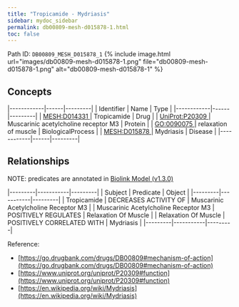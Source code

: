 ```yaml
---
title: "Tropicamide - Mydriasis"
sidebar: mydoc_sidebar
permalink: db00809-mesh-d015878-1.html
toc: false 
---
```



Path ID: `DB00809_MESH_D015878_1`
{% include image.html url="images/db00809-mesh-d015878-1.png" file="db00809-mesh-d015878-1.png" alt="db00809-mesh-d015878-1" %}

## Concepts

|------------|------|---------|
| Identifier | Name | Type    |
|------------|------|---------|
| <a href="https://identifiers.org/MESH:D014331">MESH:D014331 </a> | Tropicamide | Drug |
| <a href="https://identifiers.org/UniProt:P20309">UniProt:P20309 </a> | Muscarinic acetylcholine receptor M3 | Protein |
| <a href="https://identifiers.org/GO:0090075">GO:0090075 </a> | relaxation of muscle | BiologicalProcess |
| <a href="https://identifiers.org/MESH:D015878">MESH:D015878 </a> | Mydriasis | Disease |
|------------|------|---------|

## Relationships


NOTE: predicates are annotated in <a href="https://github.com/biolink/biolink-model/releases/tag/v1.3.0">Biolink Model (v1.3.0)</a>

|---------|-----------|---------|
| Subject | Predicate | Object  |
|---------|-----------|---------|
| Tropicamide | DECREASES ACTIVITY OF | Muscarinic Acetylcholine Receptor M3 |
| Muscarinic Acetylcholine Receptor M3 | POSITIVELY REGULATES | Relaxation Of Muscle |
| Relaxation Of Muscle | POSITIVELY CORRELATED WITH | Mydriasis |
|---------|-----------|---------|

Reference: 
  - [https://go.drugbank.com/drugs/DB00809#mechanism-of-action](https://go.drugbank.com/drugs/DB00809#mechanism-of-action)
  - [https://www.uniprot.org/uniprot/P20309#function](https://www.uniprot.org/uniprot/P20309#function)
  - [https://en.wikipedia.org/wiki/Mydriasis](https://en.wikipedia.org/wiki/Mydriasis)
